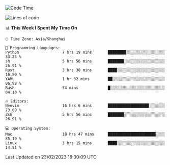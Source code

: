<!--START_SECTION:waka-->
![Code Time](http://img.shields.io/badge/Code%20Time-1%2C170%20hrs-blue)

![Lines of code](https://img.shields.io/badge/From%20Hello%20World%20I%27ve%20Written-64.8%20thousand%20lines%20of%20code-blue)

📊 **This Week I Spent My Time On** 

```text
🕑︎ Time Zone: Asia/Shanghai

💬 Programming Languages: 
Python                   7 hrs 19 mins       ████████░░░░░░░░░░░░░░░░░   33.23 % 
sh                       5 hrs 56 mins       ███████░░░░░░░░░░░░░░░░░░   26.91 % 
Rust                     3 hrs 38 mins       ████░░░░░░░░░░░░░░░░░░░░░   16.50 % 
YAML                     1 hr 32 mins        ██░░░░░░░░░░░░░░░░░░░░░░░   06.98 % 
Bash                     54 mins             █░░░░░░░░░░░░░░░░░░░░░░░░   04.10 % 

🔥 Editors: 
Neovim                   16 hrs 6 mins       ██████████████████░░░░░░░   73.09 % 
Zsh                      5 hrs 56 mins       ███████░░░░░░░░░░░░░░░░░░   26.91 % 

💻 Operating System: 
Mac                      18 hrs 47 mins      █████████████████████░░░░   85.19 % 
Linux                    3 hrs 15 mins       ████░░░░░░░░░░░░░░░░░░░░░   14.81 % 
```


 Last Updated on 23/02/2023 18:30:09 UTC
<!--END_SECTION:waka-->
